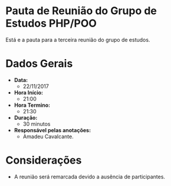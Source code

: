 # Pauta de Reunião do Grupo de Estudos PHP/POO

Está e a pauta para a terceira reunião do grupo de estudos.

# Dados Gerais

- **Data:** 
	- 22/11/2017
- **Hora Início:** 
	- 21:00
- **Hora Termino:** 
	- 21:30
- **Duração:**
	- 30 minutos
- **Responsável pelas anotações:** 
	- Amadeu Cavalcante.

# Considerações

- A reunião será remarcada devido a ausência de participantes.
